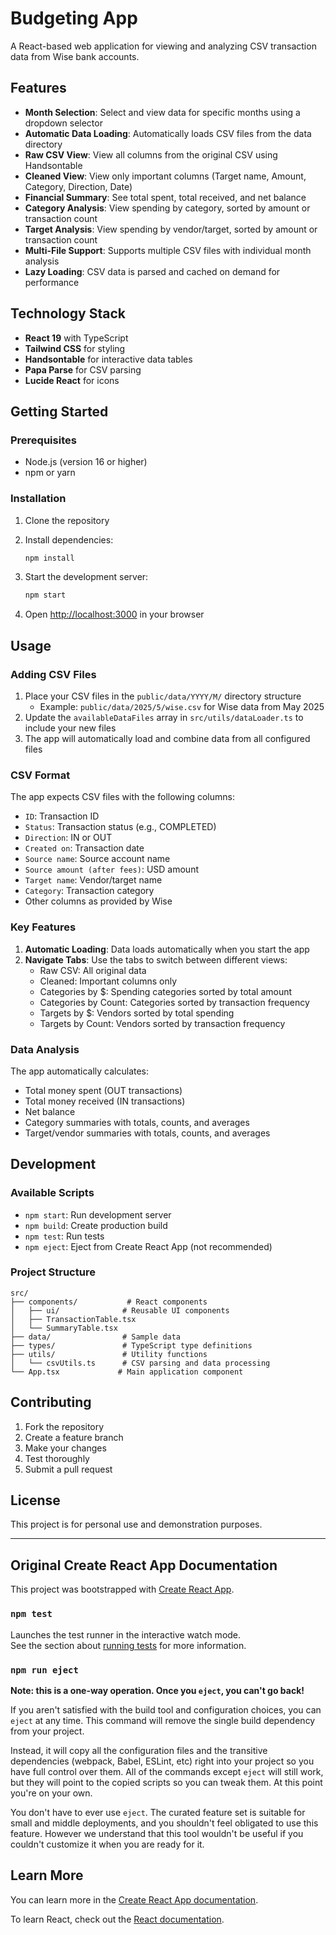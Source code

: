 # Budgeting App

A React-based web application for viewing and analyzing CSV transaction data from Wise bank accounts.

## Features

- **Month Selection**: Select and view data for specific months using a dropdown selector
- **Automatic Data Loading**: Automatically loads CSV files from the data directory
- **Raw CSV View**: View all columns from the original CSV using Handsontable
- **Cleaned View**: View only important columns (Target name, Amount, Category, Direction, Date)
- **Financial Summary**: See total spent, total received, and net balance
- **Category Analysis**: View spending by category, sorted by amount or transaction count
- **Target Analysis**: View spending by vendor/target, sorted by amount or transaction count
- **Multi-File Support**: Supports multiple CSV files with individual month analysis
- **Lazy Loading**: CSV data is parsed and cached on demand for performance

## Technology Stack

- **React 19** with TypeScript
- **Tailwind CSS** for styling
- **Handsontable** for interactive data tables
- **Papa Parse** for CSV parsing
- **Lucide React** for icons

## Getting Started

### Prerequisites

- Node.js (version 16 or higher)
- npm or yarn

### Installation

1. Clone the repository
2. Install dependencies:
   ```bash
   npm install
   ```

3. Start the development server:
   ```bash
   npm start
   ```

4. Open [http://localhost:3000](http://localhost:3000) in your browser

## Usage

### Adding CSV Files

1. Place your CSV files in the `public/data/YYYY/M/` directory structure
   - Example: `public/data/2025/5/wise.csv` for Wise data from May 2025
2. Update the `availableDataFiles` array in `src/utils/dataLoader.ts` to include your new files
3. The app will automatically load and combine data from all configured files

### CSV Format

The app expects CSV files with the following columns:
- `ID`: Transaction ID
- `Status`: Transaction status (e.g., COMPLETED)
- `Direction`: IN or OUT
- `Created on`: Transaction date
- `Source name`: Source account name
- `Source amount (after fees)`: USD amount
- `Target name`: Vendor/target name
- `Category`: Transaction category
- Other columns as provided by Wise

### Key Features

1. **Automatic Loading**: Data loads automatically when you start the app
2. **Navigate Tabs**: Use the tabs to switch between different views:
   - Raw CSV: All original data
   - Cleaned: Important columns only
   - Categories by $: Spending categories sorted by total amount
   - Categories by Count: Categories sorted by transaction frequency
   - Targets by $: Vendors sorted by total spending
   - Targets by Count: Vendors sorted by transaction frequency

### Data Analysis

The app automatically calculates:
- Total money spent (OUT transactions)
- Total money received (IN transactions)
- Net balance
- Category summaries with totals, counts, and averages
- Target/vendor summaries with totals, counts, and averages

## Development

### Available Scripts

- `npm start`: Run development server
- `npm build`: Create production build
- `npm test`: Run tests
- `npm eject`: Eject from Create React App (not recommended)

### Project Structure

```
src/
├── components/           # React components
│   ├── ui/              # Reusable UI components
│   ├── TransactionTable.tsx
│   └── SummaryTable.tsx
├── data/                # Sample data
├── types/               # TypeScript type definitions
├── utils/               # Utility functions
│   └── csvUtils.ts      # CSV parsing and data processing
└── App.tsx             # Main application component
```

## Contributing

1. Fork the repository
2. Create a feature branch
3. Make your changes
4. Test thoroughly
5. Submit a pull request

## License

This project is for personal use and demonstration purposes.

---

## Original Create React App Documentation

This project was bootstrapped with [Create React App](https://github.com/facebook/create-react-app).

### `npm test`

Launches the test runner in the interactive watch mode.\
See the section about [running tests](https://facebook.github.io/create-react-app/docs/running-tests) for more information.

### `npm run eject`

**Note: this is a one-way operation. Once you `eject`, you can't go back!**

If you aren't satisfied with the build tool and configuration choices, you can `eject` at any time. This command will remove the single build dependency from your project.

Instead, it will copy all the configuration files and the transitive dependencies (webpack, Babel, ESLint, etc) right into your project so you have full control over them. All of the commands except `eject` will still work, but they will point to the copied scripts so you can tweak them. At this point you're on your own.

You don't have to ever use `eject`. The curated feature set is suitable for small and middle deployments, and you shouldn't feel obligated to use this feature. However we understand that this tool wouldn't be useful if you couldn't customize it when you are ready for it.

## Learn More

You can learn more in the [Create React App documentation](https://facebook.github.io/create-react-app/docs/getting-started).

To learn React, check out the [React documentation](https://reactjs.org/).